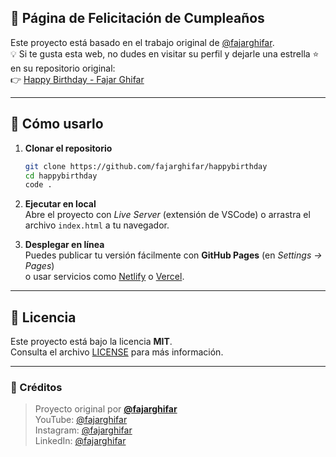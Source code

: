## 🎂 Página de Felicitación de Cumpleaños  

Este proyecto está basado en el trabajo original de [@fajarghifar](https://github.com/fajarghifar).  
💡 Si te gusta esta web, no dudes en visitar su perfil y dejarle una estrella ⭐ en su repositorio original:  
👉 [Happy Birthday - Fajar Ghifar](https://github.com/fajarghifar/happybirthday)

---


## 🚀 Cómo usarlo  

1. **Clonar el repositorio**  
   ```bash
   git clone https://github.com/fajarghifar/happybirthday
   cd happybirthday
   code .
   ```

2. **Ejecutar en local**  
   Abre el proyecto con *Live Server* (extensión de VSCode) o arrastra el archivo `index.html` a tu navegador.

3. **Desplegar en línea**  
   Puedes publicar tu versión fácilmente con **GitHub Pages** (en *Settings → Pages*)  
   o usar servicios como [Netlify](https://www.netlify.com/) o [Vercel](https://vercel.com/).

---

## 🧾 Licencia  

Este proyecto está bajo la licencia **MIT**.  
Consulta el archivo [LICENSE](LICENSE) para más información.

---

### 👤 Créditos  

> Proyecto original por [**@fajarghifar**](https://github.com/fajarghifar)  
> YouTube: [@fajarghifar](https://www.youtube.com/@fajarghifar/)  
> Instagram: [@fajarghifar](https://instagram.com/fajarghifar)  
> LinkedIn: [@fajarghifar](https://www.linkedin.com/in/fajarghifar/)  
